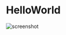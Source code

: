 # HelloWorld

![screenshot](file:///Volumes/Macintosh%20HD%20-%20Data/2-2/SP/HelloWorld/screenshot/0.png)
